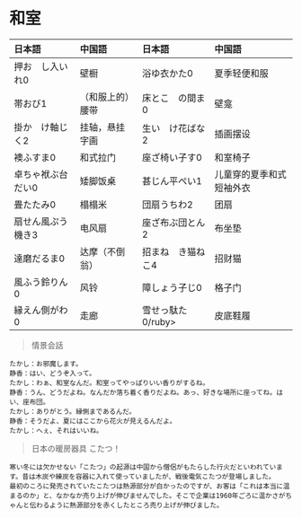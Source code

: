# 和室

| 日本語                         | 中国語           | 日本語                         | 中国語                   |
| :----------------------------- | :--------------- | :----------------------------- | :----------------------- |
| <ruby>押お　し入い　れ0</ruby> | 壁橱             | <ruby>浴ゆ衣かた0</ruby>       | 夏季轻便和服             |
| <ruby>帯おび1</ruby>           | （和服上的）腰带 | <ruby>床とこ　の間ま0</ruby>   | 壁龛                     |
| <ruby>掛か　け軸じく2</ruby>   | 挂轴，悬挂字画   | <ruby>生い　け花ばな2</ruby>   | 插画摆设                 |
| <ruby>襖ふすま0</ruby>         | 和式拉门         | <ruby>座ざ椅い子す0</ruby>     | 和室椅子                 |
| <ruby>卓ちゃ袱ぶ台だい0</ruby> | 矮脚饭桌         | <ruby>甚じん平ぺい1</ruby>     | 儿童穿的夏季和式短袖外衣 |
| <ruby>畳たたみ0</ruby>         | 榻榻米           | <ruby>団扇うちわ2</ruby>       | 团扇                     |
| <ruby>扇せん風ぷう機き3</ruby> | 电风扇           | <ruby>座ざ布ぶ団とん2</ruby>   | 布坐垫                   |
| <ruby>達磨だるま0</ruby>       | 达摩（不倒翁）   | <ruby>招まね　き猫ねこ4</ruby> | 招财猫                   |
| <ruby>風ふう鈴りん0</ruby>     | 风铃             | <ruby>障しょう子じ0</ruby>     | 格子门                   |
| <ruby>縁えん側がわ0</ruby>     | 走廊             | <ruby>雪せっ駄た0/ruby>        | 皮底鞋履                 |

> 情景会話

```text
たかし：お邪魔します。
静香：はい、どうぞ入って。
たかし：わぁ、和室なんだ。和室ってやっぱりいい香りがするね。
静香：うん、どうだよね。なんだか落ち着く香りだよね。あっ、好きな場所に座ってね。はい、座布団。
たかし：ありがとう。縁側まであるんだ。
静香：そうだよ、夏にはここから花火が見えるんだよ。
たかし：へぇ、それはいいね。
```

> 日本の暖房器具 こたつ！

```text
寒い冬には欠かせない「こたつ」の起源は中国から僧侶がもたらした行火だといわれています。昔は木炭や練炭を容器に入れて使っていましたが、戦後電気こたつが登場しました。
最初のころに発売されていたこたつは熱源部分が白かったのですが、お客は「これは本当に温まるのか」と、なかなか売り上げが伸びませんでした。そこで企業は1960年ごろに温かさがちゃんと伝わるように熱源部分を赤くしたところ売り上げが伸びました。
```
